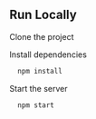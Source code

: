 ## Run Locally

Clone the project

Install dependencies

```bash
  npm install
```

Start the server

```bash
  npm start
```
